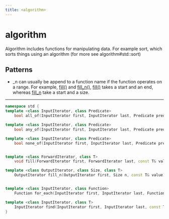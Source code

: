 ```yaml
---
title: <algorithm>
---
```

# algorithm

Algorithm includes functions for manipulating data.
For example sort, which sorts things using an algorithm (for more see algorithm#std::sort)

## Patterns
- _n can usually be append to a function name if the function operates on a range. 
For example, [fill()](fill.md) and [fill_n()](fill.md), [fill()](fill.md) takes a start and an end, whereas [fill_n](fill.md) take a start and a size.

---
```cpp
namespace std {
template <class InputIterator, class Predicate> 
    bool all_of(InputIterator first, InputIterator last, Predicate pred);

template <class InputIterator, class Predicate> 
    bool any_of(InputIterator first, InputIterator last, Predicate pred);

template <class InputIterator, class Predicate> 
    bool none_of(InputIterator first, InputIterator last, Predicate pred);


template <class ForwardIterator, class T>
    void fill(ForwardIterator first, ForwardIterator last, const T& value);

template <class OutputIterator, class Size, class T>
    OutputIterator fill_n(OutputIterator first, Size n, const T& value);


template <class InputIterator, class Function> 
    Function for_each(InputIterator first, InputIterator last, Function f);

template <class InputIterator, class T>
    InputIterator find(InputIterator first, InputIterator last, const T& value);
}
```

